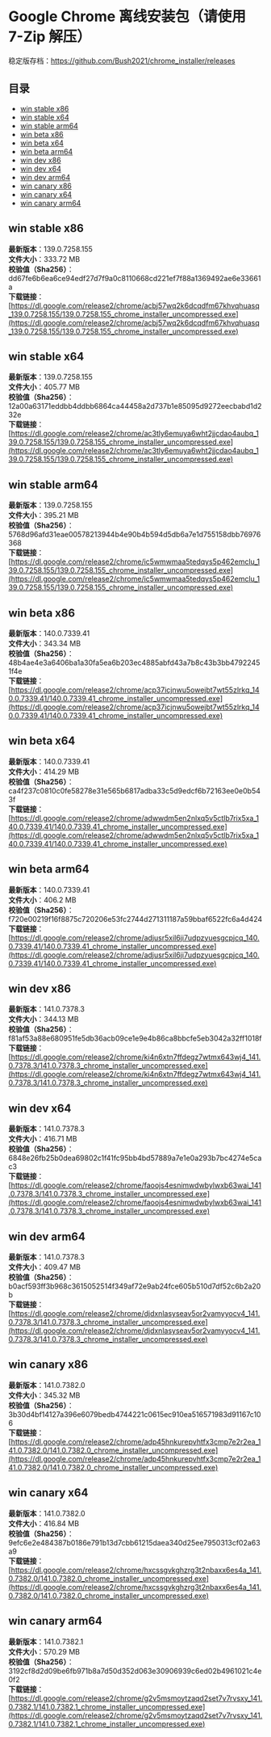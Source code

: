 # Google Chrome 离线安装包（请使用 7-Zip 解压）
稳定版存档：<https://github.com/Bush2021/chrome_installer/releases>

## 目录
* [win stable x86](https://github.com/Bush2021/chrome_installer?tab=readme-ov-file#win-stable-x86)
* [win stable x64](https://github.com/Bush2021/chrome_installer?tab=readme-ov-file#win-stable-x64)
* [win stable arm64](https://github.com/Bush2021/chrome_installer?tab=readme-ov-file#win-stable-arm64)
* [win beta x86](https://github.com/Bush2021/chrome_installer?tab=readme-ov-file#win-beta-x86)
* [win beta x64](https://github.com/Bush2021/chrome_installer?tab=readme-ov-file#win-beta-x64)
* [win beta arm64](https://github.com/Bush2021/chrome_installer?tab=readme-ov-file#win-beta-arm64)
* [win dev x86](https://github.com/Bush2021/chrome_installer?tab=readme-ov-file#win-dev-x86)
* [win dev x64](https://github.com/Bush2021/chrome_installer?tab=readme-ov-file#win-dev-x64)
* [win dev arm64](https://github.com/Bush2021/chrome_installer?tab=readme-ov-file#win-dev-arm64)
* [win canary x86](https://github.com/Bush2021/chrome_installer?tab=readme-ov-file#win-canary-x86)
* [win canary x64](https://github.com/Bush2021/chrome_installer?tab=readme-ov-file#win-canary-x64)
* [win canary arm64](https://github.com/Bush2021/chrome_installer?tab=readme-ov-file#win-canary-arm64)

## win stable x86
**最新版本**：139.0.7258.155  
**文件大小**：333.72 MB  
**校验值（Sha256）**：dd67fe6b6ea6ce94edf27d7f9a0c8110668cd221ef7f88a1369492ae6e33661a  
**下载链接**：[https://dl.google.com/release2/chrome/acbj57wq2k6dcqdfm67khvqhuasq_139.0.7258.155/139.0.7258.155_chrome_installer_uncompressed.exe](https://dl.google.com/release2/chrome/acbj57wq2k6dcqdfm67khvqhuasq_139.0.7258.155/139.0.7258.155_chrome_installer_uncompressed.exe)  

## win stable x64
**最新版本**：139.0.7258.155  
**文件大小**：405.77 MB  
**校验值（Sha256）**：12a00a63171eddbb4ddbb6864ca44458a2d737b1e85095d9272eecbabd1d232e  
**下载链接**：[https://dl.google.com/release2/chrome/ac3tly6emuya6wht2jjcdao4aubq_139.0.7258.155/139.0.7258.155_chrome_installer_uncompressed.exe](https://dl.google.com/release2/chrome/ac3tly6emuya6wht2jjcdao4aubq_139.0.7258.155/139.0.7258.155_chrome_installer_uncompressed.exe)  

## win stable arm64
**最新版本**：139.0.7258.155  
**文件大小**：395.21 MB  
**校验值（Sha256）**：5768d96afd31eae00578213944b4e90b4b594d5db6a7e1d755158dbb76976368  
**下载链接**：[https://dl.google.com/release2/chrome/ic5wmwmaa5tedqys5p462emclu_139.0.7258.155/139.0.7258.155_chrome_installer_uncompressed.exe](https://dl.google.com/release2/chrome/ic5wmwmaa5tedqys5p462emclu_139.0.7258.155/139.0.7258.155_chrome_installer_uncompressed.exe)  

## win beta x86
**最新版本**：140.0.7339.41  
**文件大小**：343.34 MB  
**校验值（Sha256）**：48b4ae4e3a6406ba1a30fa5ea6b203ec4885abfd43a7b8c43b3bb47922451f4e  
**下载链接**：[https://dl.google.com/release2/chrome/acp37icjnwu5owejbt7wt55zlrkq_140.0.7339.41/140.0.7339.41_chrome_installer_uncompressed.exe](https://dl.google.com/release2/chrome/acp37icjnwu5owejbt7wt55zlrkq_140.0.7339.41/140.0.7339.41_chrome_installer_uncompressed.exe)  

## win beta x64
**最新版本**：140.0.7339.41  
**文件大小**：414.29 MB  
**校验值（Sha256）**：ca4f237c0810c0fe58278e31e565b6817adba33c5d9edcf6b72163ee0e0b543f  
**下载链接**：[https://dl.google.com/release2/chrome/adwwdm5en2nlxq5v5ctlb7rix5xa_140.0.7339.41/140.0.7339.41_chrome_installer_uncompressed.exe](https://dl.google.com/release2/chrome/adwwdm5en2nlxq5v5ctlb7rix5xa_140.0.7339.41/140.0.7339.41_chrome_installer_uncompressed.exe)  

## win beta arm64
**最新版本**：140.0.7339.41  
**文件大小**：406.2 MB  
**校验值（Sha256）**：f720e00219f16f8875c720206e53fc2744d271311187a59bbaf6522fc6a4d424  
**下载链接**：[https://dl.google.com/release2/chrome/adjusr5xil6ji7udpzyuesgcpjcq_140.0.7339.41/140.0.7339.41_chrome_installer_uncompressed.exe](https://dl.google.com/release2/chrome/adjusr5xil6ji7udpzyuesgcpjcq_140.0.7339.41/140.0.7339.41_chrome_installer_uncompressed.exe)  

## win dev x86
**最新版本**：141.0.7378.3  
**文件大小**：344.13 MB  
**校验值（Sha256）**：f81af53a88e680951fe5db36acb09ce1e9e4b86ca8bbcfe5eb3042a32ff1018f  
**下载链接**：[https://dl.google.com/release2/chrome/ki4n6xtn7ffdegz7wtmx643wj4_141.0.7378.3/141.0.7378.3_chrome_installer_uncompressed.exe](https://dl.google.com/release2/chrome/ki4n6xtn7ffdegz7wtmx643wj4_141.0.7378.3/141.0.7378.3_chrome_installer_uncompressed.exe)  

## win dev x64
**最新版本**：141.0.7378.3  
**文件大小**：416.71 MB  
**校验值（Sha256）**：6848e26fb25b0dea69802c1f41fc95bb4bd57889a7e1e0a293b7bc4274e5cac3  
**下载链接**：[https://dl.google.com/release2/chrome/faoojs4esnimwdwbylwxb63wai_141.0.7378.3/141.0.7378.3_chrome_installer_uncompressed.exe](https://dl.google.com/release2/chrome/faoojs4esnimwdwbylwxb63wai_141.0.7378.3/141.0.7378.3_chrome_installer_uncompressed.exe)  

## win dev arm64
**最新版本**：141.0.7378.3  
**文件大小**：409.47 MB  
**校验值（Sha256）**：b0acf593ff3b968c3615052514f349af72e9ab24fce605b510d7df52c6b2a20b  
**下载链接**：[https://dl.google.com/release2/chrome/djdxnlasyseav5or2vamyyocv4_141.0.7378.3/141.0.7378.3_chrome_installer_uncompressed.exe](https://dl.google.com/release2/chrome/djdxnlasyseav5or2vamyyocv4_141.0.7378.3/141.0.7378.3_chrome_installer_uncompressed.exe)  

## win canary x86
**最新版本**：141.0.7382.0  
**文件大小**：345.32 MB  
**校验值（Sha256）**：3b30d4bf14127a396e6079bedb4744221c0615ec910ea516571983d91167c106  
**下载链接**：[https://dl.google.com/release2/chrome/adp45hnkurepvhtfx3cmp7e2r2ea_141.0.7382.0/141.0.7382.0_chrome_installer_uncompressed.exe](https://dl.google.com/release2/chrome/adp45hnkurepvhtfx3cmp7e2r2ea_141.0.7382.0/141.0.7382.0_chrome_installer_uncompressed.exe)  

## win canary x64
**最新版本**：141.0.7382.0  
**文件大小**：416.84 MB  
**校验值（Sha256）**：9efc6e2e484387b0186e791b13d7cbb61215daea340d25ee7950313cf02a63a9  
**下载链接**：[https://dl.google.com/release2/chrome/hxcssgvkghzrg3t2nbaxx6es4a_141.0.7382.0/141.0.7382.0_chrome_installer_uncompressed.exe](https://dl.google.com/release2/chrome/hxcssgvkghzrg3t2nbaxx6es4a_141.0.7382.0/141.0.7382.0_chrome_installer_uncompressed.exe)  

## win canary arm64
**最新版本**：141.0.7382.1  
**文件大小**：570.29 MB  
**校验值（Sha256）**：3192cf8d2d09be6fb971b8a7d50d352d063e30906939c6ed02b4961021c4e0f2  
**下载链接**：[https://dl.google.com/release2/chrome/g2v5msmoytzaqd2set7v7rvsxy_141.0.7382.1/141.0.7382.1_chrome_installer_uncompressed.exe](https://dl.google.com/release2/chrome/g2v5msmoytzaqd2set7v7rvsxy_141.0.7382.1/141.0.7382.1_chrome_installer_uncompressed.exe)  

